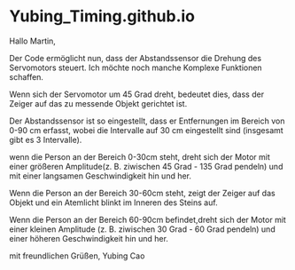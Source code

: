 # Yubing_Timing.github.io

Hallo Martin,

Der Code ermöglicht nun, dass der Abstandssensor die Drehung des Servomotors steuert. Ich möchte noch manche Komplexe Funktionen schaffen.

Wenn sich der Servomotor um 45 Grad dreht, bedeutet dies, dass der Zeiger auf das zu messende Objekt gerichtet ist.

Der Abstandssensor ist so eingestellt, dass er Entfernungen im Bereich von 0-90 cm erfasst, wobei die Intervalle auf 30 cm eingestellt sind (insgesamt gibt es 3 Intervalle).

wenn die Person an der Bereich 0-30cm steht, dreht sich der Motor mit einer größeren Amplitude(z. B. ziwischen 45 Grad - 135 Grad pendeln) und mit einer langsamen Geschwindigkeit hin und her.

Wenn die Person an der Bereich 30-60cm steht, zeigt der Zeiger auf das Objekt und ein Atemlicht blinkt im Inneren des Steins auf.

Wenn die Person an der Bereich 60-90cm befindet,dreht sich der Motor mit einer kleinen Amplitude (z. B. ziwischen 30 Grad - 60 Grad pendeln) und einer höheren Geschwindigkeit hin und her.

mit freundlichen Grüßen,
Yubing Cao
